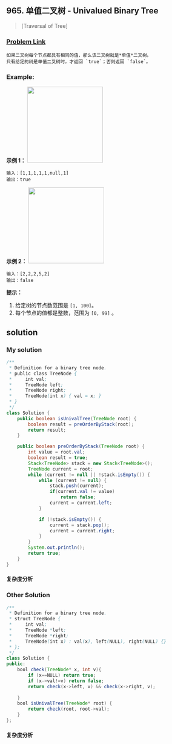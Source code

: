 ## 965. 单值二叉树 - Univalued Binary Tree

> [Traversal of Tree]

### [Problem Link](https://leetcode-cn.com/problems/univalued-binary-tree)
	如果二叉树每个节点都具有相同的值，那么该二叉树就是*单值*二叉树。
	只有给定的树是单值二叉树时，才返回 `true`；否则返回 `false`。

### Example:

**示例 1：**
<img src="https://assets.leetcode-cn.com/aliyun-lc-upload/uploads/2018/12/29/screen-shot-2018-12-25-at-50104-pm.png" width="200px" />

```
输入：[1,1,1,1,1,null,1]
输出：true
```

**示例 2：**
<img src="https://assets.leetcode-cn.com/aliyun-lc-upload/uploads/2018/12/29/screen-shot-2018-12-25-at-50050-pm.png" width="200px" />



```
输入：[2,2,2,5,2]
输出：false
```
**提示：**
1. 给定树的节点数范围是 `[1, 100]`。
2. 每个节点的值都是整数，范围为 `[0, 99]` 。

## solution
### My solution
```java
/**
 * Definition for a binary tree node.
 * public class TreeNode {
 *     int val;
 *     TreeNode left;
 *     TreeNode right;
 *     TreeNode(int x) { val = x; }
 * }
 */
class Solution {
    public boolean isUnivalTree(TreeNode root) {
        boolean result = preOrderByStack(root);
        return result;
    }

  	public boolean preOrderByStack(TreeNode root) {
        int value = root.val;
        boolean result = true;
  		Stack<TreeNode> stack = new Stack<TreeNode>();
  		TreeNode current = root;
  		while (current != null || !stack.isEmpty()) {
  			while (current != null) {
  				stack.push(current);
                if(current.val != value)
                    return false;
  				current = current.left;
  			}

  			if (!stack.isEmpty()) {
  				current = stack.pop();
  				current = current.right;
  			}
  		}
  		System.out.println();
        return true;
  	}
}
```
#### 复杂度分析

### Other Solution
```java
/**
 * Definition for a binary tree node.
 * struct TreeNode {
 *     int val;
 *     TreeNode *left;
 *     TreeNode *right;
 *     TreeNode(int x) : val(x), left(NULL), right(NULL) {}
 * };
 */
class Solution {
public:
    bool check(TreeNode* x, int v){
        if (x==NULL) return true;
        if (x->val!=v) return false;
        return check(x->left, v) && check(x->right, v);
        
    }
    bool isUnivalTree(TreeNode* root) {
        return check(root, root->val);
    }
};
```
#### 复杂度分析
